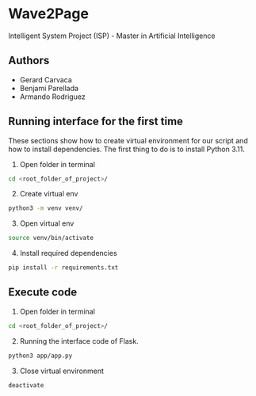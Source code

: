 # Wave2Page
Intelligent System Project (ISP) - Master in Artificial Intelligence

## Authors
- Gerard Carvaca
- Benjami Parellada
- Armando Rodriguez

## Running interface for the first time
These sections show how to create virtual environment for
our script and how to install dependencies. The first thing to do is to install Python 3.11.
1. Open folder in terminal
```bash
cd <root_folder_of_project>/
```
2. Create virtual env
```bash
python3 -m venv venv/
```
3. Open virtual env
```bash
source venv/bin/activate
```
4. Install required dependencies
```bash
pip install -r requirements.txt
```

## Execute code
1. Open folder in terminal
```bash
cd <root_folder_of_project>/
```

2. Running the interface code of Flask.
 ```bash
 python3 app/app.py 
 ```

3. Close virtual environment
```bash
deactivate
```